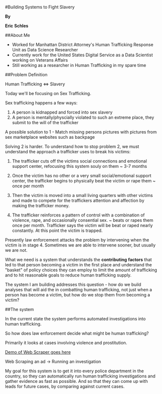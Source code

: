 #Building Systems to Fight Slavery

__By__

__Eric__ __Schles__

##About Me

* Worked for Manhattan District Attorney's Human Trafficking Response Unit as Data Science Researcher
* Currently work for the United States Digital Service as a Data Scientist working on Veterans Affairs
* Still working as a researcher in Human Trafficking in my spare time 

##Problem Definition

Human Trafficking <=> Slavery

Today we'll be focusing on Sex Trafficking.

Sex trafficking happens a few ways:

1. A person is kidnapped and forced into sex slavery 
2. A person is mentally/physcially violated to such an extreme place, they submit to the will of the trafficker

A possible solution to 1 - Match missing persons pictures with pictures from sex marketplace websites such as backpage

Solving 2 is harder.  To understand how to stop problem 2, we must understand the approach a trafficker uses to break his victims:

1. The trafficker cuts off the victims social connections and emotional support center, refocusing this system souly on them ~ 3-7 months

2. Once the victim has no other or a very small social/emotional support center, the trafficker begins to physically beat the victim or rape them ~ once per month

3. Then the victim is moved into a small living quarters with other victims and made to compete for the traffickers attention and affection by making the trafficker money.  

4. The trafficker reinforces a pattern of control with a combination of violence, rape, and occasionally consential sex. ~ beats or rapes them once per month.  Trafficker says the victim will be beat or raped nearly constantly.  At this point the victim is trapped. 

Presently law enforcement attacks the problem by intervening when the victim is in stage 4.  Sometimes we are able to intervene sooner, but usually we are not.  

What we need is a system that understands the __contributing__ __factors__ that led to that person becoming a victim in the first place and understand the "basket" of policy choices they can employ to limit the amount of trafficking and to hit reasonable goals to reduce human trafficking supply.

The system I am building addresses this question - how do we build analyses that will aid the in combatting human trafficking, not just when a person has become a victim, but how do we stop them from becoming a victim?

##The system

In the current state the system performs automated investigations into human trafficking.  

So how does law enforcement decide what might be human trafficking?

Primarily it looks at cases involving violence and prostitution.  

[Demo of Web Scraper goes here]()

Web Scraping an ad -> Running an investigation

My goal for this system is to get it into every police department in the country, so they can automatically run human trafficking investigations and gather evidence as fast as possible.  And so that they can come up with leads for future cases, by comparing against current cases.




